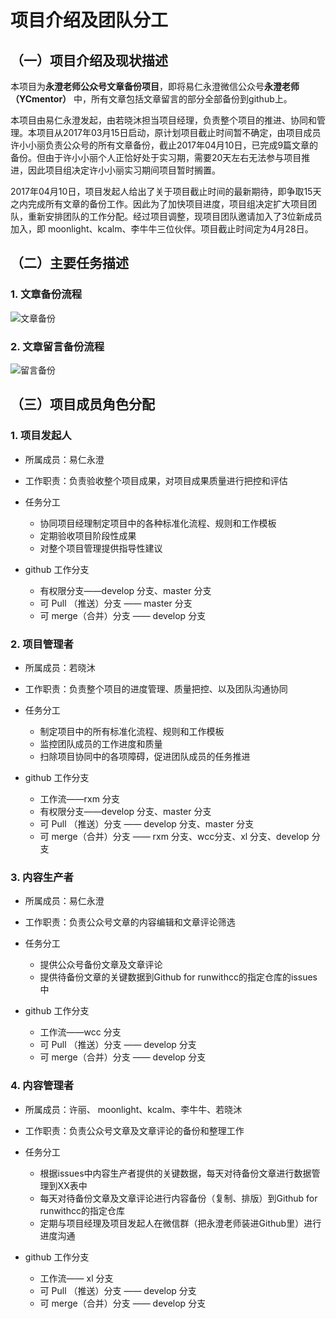 # 项目介绍及团队分工

## （一）项目介绍及现状描述

本项目为**永澄老师公众号文章备份项目**，即将易仁永澄微信公众号**永澄老师（YCmentor）** 中，所有文章包括文章留言的部分全部备份到github上。

本项目由易仁永澄发起，由若晓沐担当项目经理，负责整个项目的推进、协同和管理。本项目从2017年03月15日启动，原计划项目截止时间暂不确定，由项目成员许小小丽负责公众号的所有文章备份，截止2017年04月10日，已完成9篇文章的备份。但由于许小小丽个人正恰好处于实习期，需要20天左右无法参与项目推进，因此项目组决定许小小丽实习期间项目暂时搁置。

2017年04月10日，项目发起人给出了关于项目截止时间的最新期待，即争取15天之内完成所有文章的备份工作。因此为了加快项目进度，项目组决定扩大项目团队，重新安排团队的工作分配。经过项目调整，现项目团队邀请加入了3位新成员加入，即 moonlight、kcalm、李牛牛三位伙伴。项目截止时间定为4月28日。

## （二）主要任务描述

### 1. 文章备份流程
![文章备份](https://raw.githubusercontent.com/ruoxiaomu/IPIC/master/flowsheet/article-backups.png)


### 2. 文章留言备份流程

![留言备份](https://github.com/ruoxiaomu/IPIC/blob/master/flowsheet/message-backups%20.png)


## （三）项目成员角色分配

### 1. 项目发起人

- 所属成员：易仁永澄


- 工作职责：负责验收整个项目成果，对项目成果质量进行把控和评估
- 任务分工
  - 协同项目经理制定项目中的各种标准化流程、规则和工作模板
  - 定期验收项目阶段性成果
  - 对整个项目管理提供指导性建议
- github 工作分支
  - 有权限分支——develop 分支、master 分支
  - 可 Pull （推送）分支 —— master 分支
  - 可 merge（合并）分支 —— develop 分支


### 2. 项目管理者

- 所属成员：若晓沐


- 工作职责：负责整个项目的进度管理、质量把控、以及团队沟通协同

- 任务分工

  - 制定项目中的所有标准化流程、规则和工作模板
  - 监控团队成员的工作进度和质量
  - 扫除项目协同中的各项障碍，促进团队成员的任务推进

- github 工作分支

  - 工作流——rxm 分支
  - 有权限分支——develop 分支、master 分支
  - 可 Pull （推送）分支 —— develop 分支、master 分支
  - 可 merge（合并）分支 —— rxm 分支、wcc分支、xl 分支、develop 分支

### 3. 内容生产者

- 所属成员：易仁永澄

- 工作职责：负责公众号文章的内容编辑和文章评论筛选

- 任务分工

  - 提供公众号备份文章及文章评论
  - 提供待备份文章的关键数据到Github for runwithcc的指定仓库的issues中

- github 工作分支

  - 工作流——wcc 分支
  - 可 Pull （推送）分支 —— develop 分支
  - 可 merge（合并）分支 —— develop 分支


### 4. 内容管理者

- 所属成员：许丽、 moonlight、kcalm、李牛牛、若晓沐

- 工作职责：负责公众号文章及文章评论的备份和整理工作
- 任务分工
  - 根据issues中内容生产者提供的关键数据，每天对待备份文章进行数据管理到XX表中
  - 每天对待备份文章及文章评论进行内容备份（复制、排版）到Github for runwithcc的指定仓库
  - 定期与项目经理及项目发起人在微信群（把永澄老师装进Github里）进行进度沟通
- github 工作分支
  - 工作流—— xl 分支
  - 可 Pull （推送）分支 —— develop 分支
  - 可 merge（合并）分支 —— develop 分支



